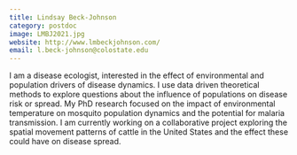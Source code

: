```yaml
---
title: Lindsay Beck-Johnson
category: postdoc
image: LMBJ2021.jpg
website: http://www.lmbeckjohnson.com/
email: l.beck-johnson@colostate.edu
---
```


I am a disease ecologist, interested in the effect of environmental and population drivers of disease dynamics. I use data driven theoretical methods to explore questions about the influence of populations on disease risk or spread. My PhD research focused on the impact of environmental temperature on mosquito population dynamics and the potential for malaria transmission. I am currently working on a collaborative project exploring the spatial movement patterns of cattle in the United States and the effect these could have on disease spread. 
